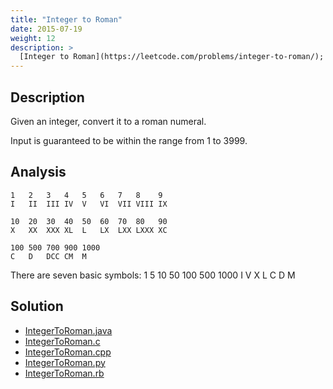 ```yaml
---
title: "Integer to Roman"
date: 2015-07-19
weight: 12
description: >
  [Integer to Roman](https://leetcode.com/problems/integer-to-roman/); Tags:`Math`, `String`; Difficulty: `Medium`
---
```


## Description

Given an integer, convert it to a roman numeral.

Input is guaranteed to be within the range from 1 to 3999.

## Analysis


    1   2   3   4   5   6   7   8    9
    I   II  III IV  V   VI  VII VIII IX

    10  20  30  40  50  60  70  80   90
    X   XX  XXX XL  L   LX  LXX LXXX XC 

    100 500 700 900 1000
    C   D   DCC CM  M

There are seven basic symbols:
    1   5   10  50  100 500 1000
    I   V   X   L   C   D   M

## Solution

+ [IntegerToRoman.java](IntegerToRoman.java)
+ [IntegerToRoman.c](IntegerToRoman.c)
+ [IntegerToRoman.cpp](IntegerToRoman.cpp)
+ [IntegerToRoman.py](IntegerToRoman.py)
+ [IntegerToRoman.rb](IntegerToRoman.rb)
